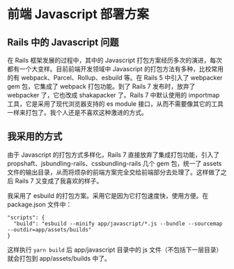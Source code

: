 # 前端 Javascript 部署方案

## Rails 中的 Javascript 问题

在 Rails 框架发展的过程中，其中的 Javascript 打包方案经历多次的演进，每次都有一个大变样。目前前端开发领域中 Javascript 的打包方法有多种，比校常用的有 webpack、Parcel、Rollup、esbuild 等。在 Rails 5 中引入了 webpacker gem 包，它集成了 webpack 打包功能。到了 Rails 7 发布时，放弃了 webpacker 了，它也改成 shakapacker 了。Rails 7 中默认使用的 importmap 工具，它是采用了现代浏览器支持的 es module 接口，从而不需要像其它的工具一样来打包了。我个人还是不喜欢这种激进的方式。

## 我采用的方式

由于 Javascript 的打包方式多样化，Rails 7 直接放弃了集成打包功能，引入了 propshaft、jsbundling-rails、cssbundling-rails 几个 gem 包，统一了 assets 文件的输出目录，从而将烦杂的前端方案完全交给前端部分去处理了。这样做了之后 Rails 7 又变成了我喜欢的样子。

我采用了 esbuild 的打包方案。采用它是因为它打包速度快，使用方便。在 package.json 文件中：

```
"scripts": {
  "build": "esbuild --minify app/javascript/*.js --bundle --sourcemap --outdir=app/assets/builds"
}
```

这样执行 `yarn build` 后 app/javascript 目录中的 js 文件（不包括下一层目录）就会打包到 app/assets/builds 中了。
